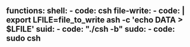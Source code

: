 functions:
  shell:
    - code: csh
  file-write:
    - code: |
        export LFILE=file_to_write
        ash -c 'echo DATA > $LFILE'
  suid:
    - code: "./csh -b"
  sudo:
    - code: sudo csh
---
